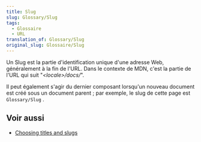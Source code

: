 ```yaml
---
title: Slug
slug: Glossary/Slug
tags:
  - Glossaire
  - URL
translation_of: Glossary/Slug
original_slug: Glossaire/Slug
---
```

Un Slug est la partie d'identification unique d'une adresse Web, généralement à la fin de l'URL. Dans le contexte de MDN, c'est la partie de l'URL qui suit "_\<locale>/docs/_".

Il peut également s'agir du dernier composant lorsqu'un nouveau document est créé sous un document parent ; par exemple, le slug de cette page est `Glossary/Slug` .

## Voir aussi

- [Choosing titles and slugs](/fr/docs/MDN/Contribute/Guidelines/Writing_style_guide#Choosing_titles_and_slugs)
